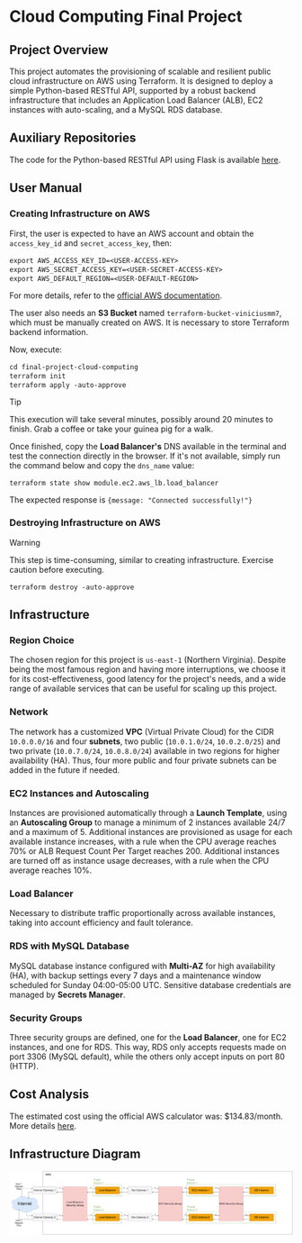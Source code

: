 # Cloud Computing Final Project

## Project Overview
This project automates the provisioning of scalable and resilient public cloud infrastructure on AWS using Terraform. It is designed to deploy a simple Python-based RESTful API, supported by a robust backend infrastructure that includes an Application Load Balancer (ALB), EC2 instances with auto-scaling, and a MySQL RDS database.

## Auxiliary Repositories
The code for the Python-based RESTful API using Flask is available [here](https://github.com/viniciusmm7/generic-flask-rest-api).

## User Manual

### Creating Infrastructure on AWS
First, the user is expected to have an AWS account and obtain the `access_key_id` and `secret_access_key`, then:

```shell
export AWS_ACCESS_KEY_ID=<USER-ACCESS-KEY>
export AWS_SECRET_ACCESS_KEY=<USER-SECRET-ACCESS-KEY>
export AWS_DEFAULT_REGION=<USER-DEFAULT-REGION>
```

For more details, refer to the [official AWS documentation](https://docs.aws.amazon.com/cli/latest/userguide/cli-configure-envvars.html).

The user also needs an **S3 Bucket** named `terraform-bucket-viniciusmm7`, which must be manually created on AWS. It is necessary to store Terraform backend information.

Now, execute:

```shell
cd final-project-cloud-computing
terraform init
terraform apply -auto-approve
```

> [!TIP]
> This execution will take several minutes, possibly around 20 minutes to finish. Grab a coffee or take your guinea pig for a walk.

Once finished, copy the **Load Balancer's** DNS available in the terminal and test the connection directly in the browser. If it's not available, simply run the command below and copy the `dns_name` value:

```shell
terraform state show module.ec2.aws_lb.load_balancer
```

The expected response is `{message: "Connected successfully!"}`

### Destroying Infrastructure on AWS
> [!WARNING]
> This step is time-consuming, similar to creating infrastructure. Exercise caution before executing.

```shell
terraform destroy -auto-approve
```

## Infrastructure

### Region Choice
The chosen region for this project is `us-east-1` (Northern Virginia). Despite being the most famous region and having more interruptions, we choose it for its cost-effectiveness, good latency for the project's needs, and a wide range of available services that can be useful for scaling up this project.

### Network
The network has a customized **VPC** (Virtual Private Cloud) for the CIDR `10.0.0.0/16` and four **subnets**, two public (`10.0.1.0/24`, `10.0.2.0/25`) and two private (`10.0.7.0/24`, `10.0.8.0/24`) available in two regions for higher availability (HA). Thus, four more public and four private subnets can be added in the future if needed.

### EC2 Instances and Autoscaling
Instances are provisioned automatically through a **Launch Template**, using an **Autoscaling Group** to manage a minimum of 2 instances available 24/7 and a maximum of 5. Additional instances are provisioned as usage for each available instance increases, with a rule when the CPU average reaches 70% or ALB Request Count Per Target reaches 200. Additional instances are turned off as instance usage decreases, with a rule when the CPU average reaches 10%.

### Load Balancer
Necessary to distribute traffic proportionally across available instances, taking into account efficiency and fault tolerance.

### RDS with MySQL Database
MySQL database instance configured with **Multi-AZ** for high availability (HA), with backup settings every 7 days and a maintenance window scheduled for Sunday 04:00-05:00 UTC. Sensitive database credentials are managed by **Secrets Manager**.

### Security Groups
Three security groups are defined, one for the **Load Balancer**, one for EC2 instances, and one for RDS. This way, RDS only accepts requests made on port 3306 (MySQL default), while the others only accept inputs on port 80 (HTTP).

## Cost Analysis
The estimated cost using the official AWS calculator was: $134.83/month. More details [here](My%20Estimate%20-%20AWS%20Pricing%20Calculator.pdf).

## Infrastructure Diagram
![Infrastructure Diagram](diagrama.png)